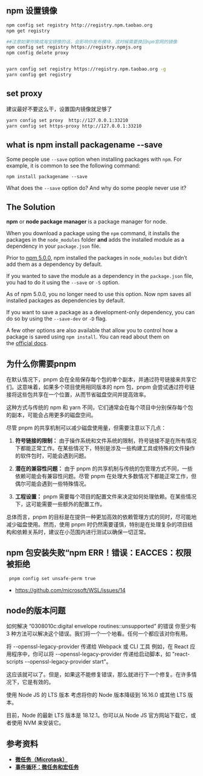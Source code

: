 
## npm 设置镜像

```bash
npm config set registry http://registry.npm.taobao.org
npm get registry 

##注意如果你换成淘宝镜像的话，会影响你发布模块，这时候需要换回npm官网的镜像
npm config set registry https://registry.npmjs.org
npm config delete proxy


yarn config set registry https://registry.npm.taobao.org -g
yarn config get registry
```


## set proxy 
建议最好不要这么干，设置国内镜像就足够了
```bash
yarn config set proxy  http://127.0.0.1:33210
yarn config set https-proxy http://127.0.0.1:33210
```



## **what is npm install packagename --save**

Some people use `--save` option when installing packages with `npm`. For example, it is common to see the following command:

```
npm install packagename --save

```

What does the `--save` option do? And why do some people never use it?

## **The Solution**

**npm** or **node package manager** is a package manager for node.

When you download a package using the `npm` command, it installs the packages in the `node_modules` folder **and** adds the installed module as a dependency in your `package.json` file.

Prior to [npm 5.0.0](https://blog.npmjs.org/post/161081169345/v500), npm installed the packages in `node_modules` but didn’t add them as a dependency by default.

If you wanted to save the module as a dependency in the `package.json` file, you had to do it using the `--save` or `-S` option.

As of npm 5.0.0, you no longer need to use this option. Now npm saves all installed packages as dependencies by default.

If you want to save a package as a development-only dependency, you can do so by using the `--save-dev` or `-D` flag.

A few other options are also available that allow you to control how a package is saved using `npm install`. You can read about them on the [official docs](https://docs.npmjs.com/cli/v8/commands/npm-install).


## 为什么你需要pnpm

在默认情况下，pnpm 会在全局保存每个包的单个副本，并通过符号链接来共享它们。这意味着，如果多个项目使用相同版本的 npm 包，pnpm 会尝试通过符号链接将这些包共享在一个位置，从而节省磁盘空间并提高效率。

这种方式与传统的 npm 和 yarn 不同，它们通常会在每个项目中分别保存每个包的副本，可能会占用更多的磁盘空间。

尽管 pnpm 的共享机制可以减少磁盘使用量，但需要注意以下几点：

1. **符号链接的限制：** 由于操作系统和文件系统的限制，符号链接不是在所有情况下都能正常工作。在某些情况下，特别是涉及一些构建工具或特殊的文件操作的软件包时，可能会遇到问题。

2. **潜在的兼容性问题：** 由于 pnpm 的共享机制与传统的包管理方式不同，一些依赖可能会有兼容性问题。尽管 pnpm 在处理大多数情况下都能正常工作，但偶尔可能会遇到一些特殊情况。

3. **工程设置：** pnpm 需要每个项目的配置文件来决定如何处理依赖。在某些情况下，这可能需要一些额外的配置工作。

总体而言，pnpm 的目标是在提供一种更加高效的依赖管理方式的同时，尽可能地减少磁盘使用。然而，使用 pnpm 时仍然需要谨慎，特别是在处理复杂的项目结构和依赖关系时，建议在小范围内进行测试以确保一切正常。

## npm 包安装失败“npm ERR！错误：EACCES：权限被拒绝

```bash
 pnpm config set unsafe-perm true
```

- https://github.com/microsoft/WSL/issues/14



## node的版本问题

如何解决 “0308010c:digital envelope routines::unsupported” 的错误
你至少有 3 种方法可以解决这个错误。我们将一个一个地看。任何一个都应该对你有用。

将 --openssl-legacy-provider 传递给 Webpack 或 CLI 工具
例如，在 React 应用程序中，你可以将 --openssl-legacy-provider 传递给启动脚本，如 "react-scripts --openssl-legacy-provider start"。

这应该就可以了。但是，如果这不能修复错误，那么就进行下一个修复。在许多情况下，它是有效的。

使用 Node JS  的 LTS 版本
考虑将你的 Node 版本降级到 16.16.0 或其他 LTS 版本。

目前，Node 的最新 LTS 版本是 18.12.1。你可以从 Node JS 官方网站下载它，或者使用 NVM 来安装它。


## 参考资料

- ****[微任务（Microtask）](https://zh.javascript.info/microtask-queue)****
- ****[事件循环：微任务和宏任务](https://zh.javascript.info/event-loop)****